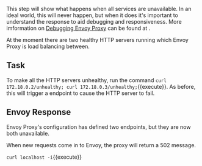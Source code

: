 This step will show what happens when all services are unavailable. In an ideal world, this will never happen, but when it does it's important to understand the response to aid debugging and responsiveness. More imformation on [Debugging Envoy Proxy]() can be found at []().

At the moment there are two healthy HTTP servers running which Envoy Proxy is load balancing between. 

## Task

To make all the HTTP servers unhealthy, run the command `curl 172.18.0.2/unhealthy; curl 172.18.0.3/unhealthy;`{{execute}}. As before, this will trigger a endpoint to cause the HTTP server to fail.

## Envoy Response

Envoy Proxy's configuration has defined two endpoints, but they are now both unavailable.

When new requests come in to Envoy, the proxy will return a 502 message. 

`curl localhost -i`{{execute}}
